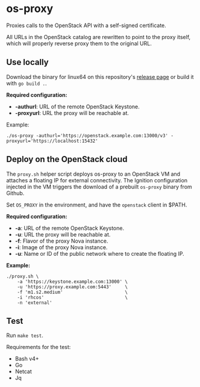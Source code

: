 # os-proxy

Proxies calls to the OpenStack API with a self-signed certificate.

All URLs in the OpenStack catalog are rewritten to point to the proxy itself, which will properly reverse proxy them to the original URL.

## Use locally

Download the binary for linux64 on this repository's [release page](https://github.com/shiftstack/os-proxy/releases) or build it with `go build .`.

**Required configuration:**
* **-authurl**:  URL of the remote OpenStack Keystone.
* **-proxyurl**: URL the proxy will be reachable at.

Example:
```shell
./os-proxy -authurl='https://openstack.example.com:13000/v3' -proxyurl='https://localhost:15432'
```

## Deploy on the OpenStack cloud

The `proxy.sh` helper script deploys os-proxy to an OpenStack VM and attaches a floating IP for external connectivity.
The Ignition configuration injected in the VM triggers the download of a prebuilt `os-proxy` binary from Github.

Set `OS_PROXY` in the environment, and have the `openstack` client in $PATH.

**Required configuration:**
* **-a**: URL of the remote OpenStack Keystone.
* **-u**: URL the proxy will be reachable at.
* **-f**: Flavor of the proxy Nova instance.
* **-i**: Image of the proxy Nova instance.
* **-u**: Name or ID of the public network where to create the floating IP.

**Example:**
```shell
./proxy.sh \
	-a 'https://keystone.example.com:13000' \
	-u 'https://proxy.example.com:5443'     \
	-f 'm1.s2.medium'                       \
	-i 'rhcos'                              \
	-n 'external'
```

## Test

Run `make test`.

Requirements for the test:
* Bash v4+
* Go
* Netcat
* Jq
